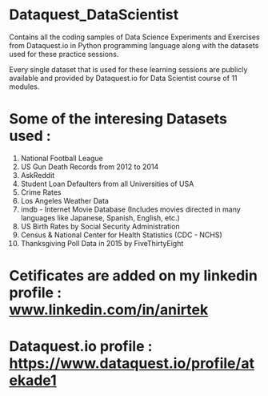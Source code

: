 # Dataquest_DataScientist
Contains all the coding samples of Data Science Experiments and Exercises from Dataquest.io 
in Python programming language along with the datasets used for these practice sessions.

Every single dataset that is used for these learning sessions are publicly available and provided 
by Dataquest.io for Data Scientist course of 11 modules.

# Some of the interesing Datasets used : 
1. National Football League
2. US Gun Death Records from 2012 to 2014
3. AskReddit
4. Student Loan Defaulters from all Universities of USA
5. Crime Rates 
6. Los Angeles Weather Data 
7. imdb - Internet Movie Database (Includes movies directed in many languages like Japanese, Spanish, English, etc.)
8. US Birth Rates by Social Security Administration
9. Census & National Center for Health Statistics (CDC - NCHS)
10. Thanksgiving Poll Data in 2015 by FiveThirtyEight

# Cetificates are added on my linkedin profile : www.linkedin.com/in/anirtek

# Dataquest.io profile : https://www.dataquest.io/profile/atekade1
